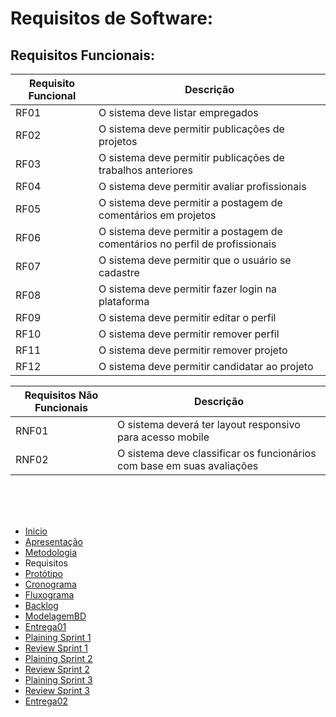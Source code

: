 
# Requisitos de Software:
## Requisitos Funcionais:

|Requisito Funcional|Descrição|
|--|--|
|RF01|O sistema deve listar empregados|
|RF02|O sistema deve permitir publicações de projetos|
|RF03|O sistema deve permitir publicações de trabalhos anteriores|
|RF04|O sistema deve permitir avaliar profissionais|
|RF05|O sistema deve permitir a postagem de comentários em projetos|
|RF06|O sistema deve permitir a postagem de comentários no perfil de profissionais|
|RF07|O sistema deve permitir que o usuário se cadastre|
|RF08|O sistema deve permitir fazer login na plataforma|
|RF09|O sistema deve permitir editar o perfil|
|RF10|O sistema deve permitir remover perfil|
|RF11|O sistema deve permitir remover projeto|
|RF12|O sistema deve permitir candidatar ao projeto|



|Requisitos Não Funcionais| Descrição|
|--|--| 
|RNF01 | O sistema deverá ter layout responsivo para acesso mobile| 
|RNF02|O sistema deve classificar os funcionários com base em suas avaliações| 


<br/>
<br/>
<br/>



- [Inicio](/index.md)
- [Apresentação](/Apresentacao.MD)
- [Metodologia](/Metodologia.MD)
- Requisitos
- [Protótipo](/Prototipo.MD)
- [Cronograma](/Cronograma.MD)
- [Fluxograma](/Fluxograma.MD)
- [Backlog](/Backlog.MD)
- [ModelagemBD](/DER-DLD.MD)
- [Entrega01](/Entrega01.MD)
- [Plaining Sprint 1](/Plaining_Sprint1.MD)
- [Review Sprint 1](/Review01.MD)
- [Plaining Sprint 2](/Plaining_Sprint2.MD)
- [Review Sprint 2](/Review02.MD)
- [Plaining Sprint 3](/Plaining_Sprint3.MD)
- [Review Sprint 3](/Review03.MD)
- [Entrega02](/Entrega02.MD)

